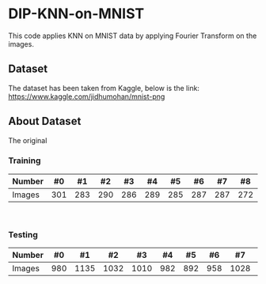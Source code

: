 # DIP-KNN-on-MNIST
This code applies KNN on MNIST data by applying Fourier Transform on the images.
## Dataset
The dataset has been taken from Kaggle, below is the link: </br>
https://www.kaggle.com/jidhumohan/mnist-png

## About Dataset
The original 
### Training
Number | #0 | #1 | #2 | #3 | #4 | #5 | #6 | #7 | #8 | #9
--- | --- | --- | --- |--- |--- |--- |--- |--- |--- |---
Images | 301 | 283 | 290 | 286 | 289 | 285 | 287 | 287 | 272 | 276 | 269

<br/>

### Testing
Number | #0 | #1 | #2 | #3 | #4 | #5 | #6 | #7 | #8 | #9
--- | --- | --- | --- |--- |--- |--- |--- |--- |--- |---
Images | 980 | 1135 | 1032 | 1010 | 982 | 892 | 958 | 1028 | 974 | 1009 
